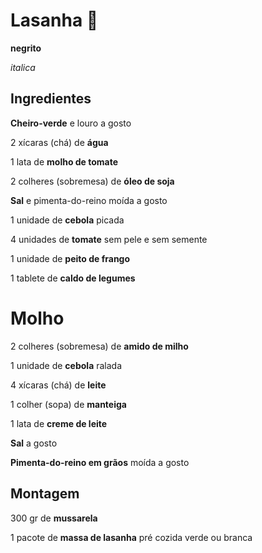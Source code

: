 # Lasanha :chicken:

**negrito**

_italica_

## Ingredientes

**Cheiro-verde** e louro a gosto

2 xícaras (chá) de **água**

1 lata de **molho de tomate**

2 colheres (sobremesa) de **óleo de soja**

**Sal** e pimenta-do-reino moída a gosto

1 unidade de **cebola** picada

4 unidades de **tomate** sem pele e sem semente

1 unidade de **peito de frango**

1 tablete de **caldo de legumes**

# Molho

2 colheres (sobremesa) de **amido de milho**

1 unidade de **cebola** ralada

4 xícaras (chá) de **leite**

1 colher (sopa) de **manteiga**

1 lata de **creme de leite**

**Sal** a gosto

**Pimenta-do-reino em grãos** moída a gosto

## Montagem

300 gr de **mussarela**

1 pacote de **massa de lasanha** pré cozida verde ou branca